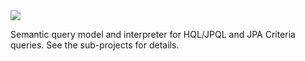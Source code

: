 <img src="http://static.jboss.org/hibernate/images/hibernate_logo_whitebkg_200px.png" />


Semantic query model and interpreter for HQL/JPQL and JPA Criteria queries.  See the sub-projects for
details.
